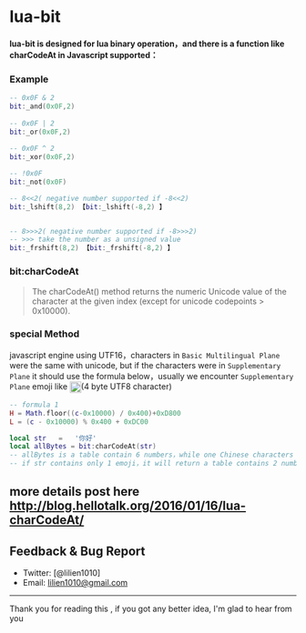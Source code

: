 # lua-bit
 
#### **lua-bit** is designed for lua binary operation，and there  is a function like charCodeAt in Javascript supported：
 
  
 
### Example
``` lua
-- 0x0F & 2
bit:_and(0x0F,2)
 
-- 0x0F | 2
bit:_or(0x0F,2)
 
-- 0x0F ^ 2
bit:_xor(0x0F,2)

-- !0x0F 
bit:_not(0x0F)

-- 8<<2( negative number supported if -8<<2)
bit:_lshift(8,2) 【bit:_lshift(-8,2) 】


-- 8>>>2( negative number supported if -8>>>2)
-- >>> take the number as a unsigned value
bit:_frshift(8,2) 【bit:_frshift(-8,2) 】
```
### bit:charCodeAt

>The charCodeAt() method returns the numeric Unicode value of the character at the given index (except for unicode codepoints > 0x10000).

### special Method
javascript  engine using UTF16，characters in `Basic Multilingual Plane` were the same with unicode, but if the characters  were in   `Supplementary Plane`  it should use the formula below，usually we encounter `Supplementary Plane` emoji like <img src="http://dn-noman.qbox.me/FqUnQXIvhJjagidNnIq8UHhuqHlf" width = "20" height = "20" alt="图片名称" align=center />(4  byte UTF8 character)
```lua
-- formula 1
H = Math.floor((c-0x10000) / 0x400)+0xD800 
L = (c - 0x10000) % 0x400 + 0xDC00
```
 
```lua
local str 	=	'你好' 
local allBytes = bit:charCodeAt(str)
-- allBytes is a table contain 6 numbers，while one Chinese characters takes 3 bytes
-- if str contains only 1 emoji，it will return a table contains 2 numbers
```
## more details post here http://blog.hellotalk.org/2016/01/16/lua-charCodeAt/
 
## Feedback & Bug Report
- Twitter: [@lilien1010]
- Email: <lilien1010@gmail.com>

----------
Thank you for reading this  , if you got any better idea,  I'm glad to hear from you 
 